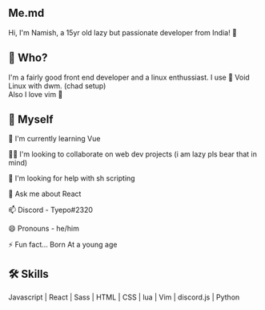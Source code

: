 
## Me.md
Hi, I'm Namish, a 15yr old lazy but passionate developer from India! 👋

## 🚀 Who?
I'm a fairly good front end developer and a linux enthussiast. I use 🐧 Void Linux with dwm. (chad setup) \
Also I love vim 💖 

## 👦 Myself
🧠 I'm currently learning Vue

👯‍♀️ I'm looking to collaborate on web dev projects (i am lazy pls bear that in mind)

🤔 I'm looking for help with sh scripting

💬 Ask me about React

📫 Discord - Tyepo#2320

😄 Pronouns - he/him

⚡️ Fun fact... Born At a young age


## 🛠 Skills
Javascript | React  |  Sass | HTML | CSS | lua | Vim | discord.js | Python
